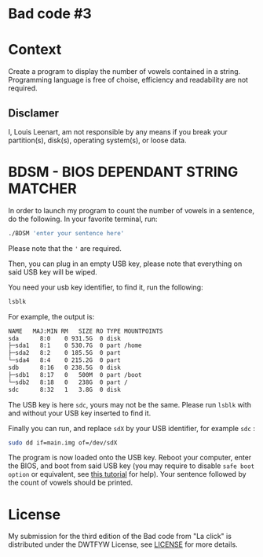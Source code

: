 # Bad code #3

# Context

Create a program to display the number of vowels contained in a string. Programming language is free of choise, efficiency and readability are not required.

## Disclamer

I, Louis Leenart, am not responsible by any means if you break your partition(s), disk(s), operating system(s), or loose data.

# BDSM - BIOS DEPENDANT STRING MATCHER

In order to launch my program to count the number of vowels in a sentence, do the following. In your favorite terminal, run:

```bash
./BDSM 'enter your sentence here'
```

Please note that the `'` are required.

Then, you can plug in an empty USB key, please note that everything on said USB key will be wiped.

You need your usb key identifier, to find it, run the following:

```bash
lsblk
```

For example, the output is:

```bash
NAME   MAJ:MIN RM   SIZE RO TYPE MOUNTPOINTS
sda      8:0    0 931.5G  0 disk
├─sda1   8:1    0 530.7G  0 part /home
├─sda2   8:2    0 185.5G  0 part
└─sda4   8:4    0 215.2G  0 part
sdb      8:16   0 238.5G  0 disk
├─sdb1   8:17   0   500M  0 part /boot
└─sdb2   8:18   0   238G  0 part /
sdc      8:32   1   3.8G  0 disk
```

The USB key is here `sdc`, yours may not be the same. Please run `lsblk` with and without your USB key inserted to find it.

Finally you can run, and replace `sdX` by your USB identifier, for example `sdc` :

```bash
sudo dd if=main.img of=/dev/sdX
```

The program is now loaded onto the USB key. Reboot your computer, enter the BIOS, and boot from said USB key (you may require to disable `safe boot option` or equivalent, see [this tutorial](https://www.malekal.com/comment-demarrer-ordinateur-cle-usb/) for help). Your sentence followed by the count of vowels should be printed.

# License

My submission for the third edition of the Bad code from "La click" is distributed under the DWTFYW License, see [LICENSE](LICENSE) for more details.
